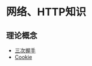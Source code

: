 # 网络、HTTP知识

## 理论概念
* [三次握手](https://juejin.im/post/5e9b22ed6fb9a03c337f8c47)
* [Cookie](https://juejin.im/post/5e718ecc6fb9a07cda098c2d)